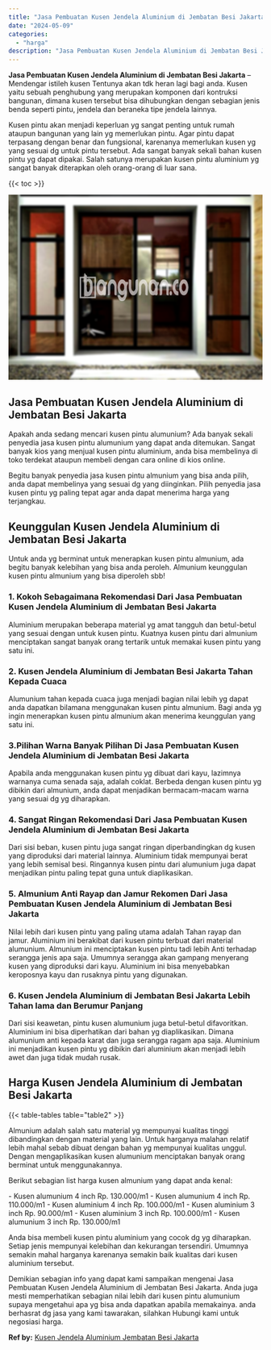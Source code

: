 ```yaml
---
title: "Jasa Pembuatan Kusen Jendela Aluminium di Jembatan Besi Jakarta"
date: "2024-05-09"
categories: 
  - "harga"
description: "Jasa Pembuatan Kusen Jendela Aluminium di Jembatan Besi Jakarta. Demikian sebagian info yang dapat kami sampaikan mengenai Jasa Pembuatan Kusen Jendela Alumi..."
---
```


**Jasa Pembuatan Kusen Jendela Aluminium di Jembatan Besi Jakarta** – Mendengar istileh kusen Tentunya akan tdk heran lagi bagi anda. Kusen yaitu sebuah penghubung yang merupakan komponen dari kontruksi bangunan, dimana kusen tersebut bisa dihubungkan dengan sebagian jenis benda seperti pintu, jendela dan beraneka tipe jendela lainnya.

Kusen pintu akan menjadi keperluan yg sangat penting untuk rumah ataupun bangunan yang lain yg memerlukan pintu. Agar pintu dapat terpasang dengan benar dan fungsional, karenanya memerlukan kusen yg yang sesuai dg untuk pintu tersebut. Ada sangat banyak sekali bahan kusen pintu yg dapat dipakai. Salah satunya merupakan kusen pintu aluminium yg sangat banyak diterapkan oleh orang-orang di luar sana.

{{< toc >}}

![Jasa Pembuatan Kusen Jendela Aluminium di Jembatan Besi Jakarta](/images/harga-kusen-jendela-alumunium-32.png)

## Jasa Pembuatan Kusen Jendela Aluminium di Jembatan Besi Jakarta

Apakah anda sedang mencari kusen pintu alumunium? Ada banyak sekali penyedia jasa kusen pintu alumunium yang dapat anda ditemukan. Sangat banyak kios yang menjual kusen pintu aluminium, anda bisa membelinya di toko terdekat ataupun membeli dengan cara online di kios online.

Begitu banyak penyedia jasa kusen pintu almunium yang bisa anda pilih, anda dapat membelinya yang sesuai dg yang diinginkan. Pilih penyedia jasa kusen pintu yg paling tepat agar anda dapat menerima harga yang terjangkau.

## Keunggulan Kusen Jendela Aluminium di Jembatan Besi Jakarta

Untuk anda yg berminat untuk menerapkan kusen pintu almunium, ada begitu banyak kelebihan yang bisa anda peroleh. Almunium keunggulan kusen pintu almunium yang bisa diperoleh sbb!

### 1\. Kokoh Sebagaimana Rekomendasi Dari Jasa Pembuatan Kusen Jendela Aluminium di Jembatan Besi Jakarta

Aluminium merupakan beberapa material yg amat tangguh dan betul-betul yang sesuai dengan untuk kusen pintu. Kuatnya kusen pintu dari almunium menciptakan sangat banyak orang tertarik untuk memakai kusen pintu yang satu ini.

### 2\. Kusen Jendela Aluminium di Jembatan Besi Jakarta Tahan Kepada Cuaca

Alumunium tahan kepada cuaca juga menjadi bagian nilai lebih yg dapat anda dapatkan bilamana menggunakan kusen pintu almunium. Bagi anda yg ingin menerapkan kusen pintu almunium akan menerima keunggulan yang satu ini.

### 3.Pilihan Warna Banyak Pilihan Di Jasa Pembuatan Kusen Jendela Aluminium di Jembatan Besi Jakarta

Apabila anda menggunakan kusen pintu yg dibuat dari kayu, lazimnya warnanya cuma senada saja, adalah coklat. Berbeda dengan kusen pintu yg dibikin dari almunium, anda dapat menjadikan bermacam-macam warna yang sesuai dg yg diharapkan.

### 4\. Sangat Ringan Rekomendasi Dari Jasa Pembuatan Kusen Jendela Aluminium di Jembatan Besi Jakarta

Dari sisi beban, kusen pintu juga sangat ringan diperbandingkan dg kusen yang diproduksi dari material lainnya. Aluminium tidak mempunyai berat yang lebih semisal besi. Ringannya kusen pintu dari alumunium juga dapat menjadikan pintu paling tepat guna untuk diaplikasikan.

### 5\. Almunium Anti Rayap dan Jamur Rekomen Dari Jasa Pembuatan Kusen Jendela Aluminium di Jembatan Besi Jakarta

Nilai lebih dari kusen pintu yang paling utama adalah Tahan rayap dan jamur. Aluminium ini berakibat dari kusen pintu terbuat dari material alumunium. Almunium ini menciptakan kusen pintu tadi lebih Anti terhadap serangga jenis apa saja. Umumnya serangga akan gampang menyerang kusen yang diproduksi dari kayu. Aluminium ini bisa menyebabkan keroposnya kayu dan rusaknya pintu yang digunakan.

### 6\. Kusen Jendela Aluminium di Jembatan Besi Jakarta Lebih Tahan lama dan Berumur Panjang

Dari sisi keawetan, pintu kusen alumunium juga betul-betul difavoritkan. Aluminium ini bisa diperhatikan dari bahan yg diaplikasikan. Dimana alumunium anti kepada karat dan juga serangga ragam apa saja. Aluminium ini menjadikan kusen pintu yg dibikin dari aluminium akan menjadi lebih awet dan juga tidak mudah rusak.

## Harga Kusen Jendela Aluminium di Jembatan Besi Jakarta

{{< table-tables table="table2" >}}

Almunium adalah salah satu material yg mempunyai kualitas tinggi dibandingkan dengan material yang lain. Untuk harganya malahan relatif lebih mahal sebab dibuat dengan bahan yg mempunyai kualitas unggul. Dengan mengaplikasikan kusen alumunium menciptakan banyak orang berminat untuk menggunakannya.

Berikut sebagian list harga kusen almunium yang dapat anda kenal:

\- Kusen alumunium 4 inch Rp. 130.000/m1 - Kusen alumunium 4 inch Rp. 110.000/m1 - Kusen aluminium 4 inch Rp. 100.000/m1 - Kusen aluminium 3 inch Rp. 90.000/m1 - Kusen aluminium 3 inch Rp. 100.000/m1 - Kusen alumunium 3 inch Rp. 130.000/m1

Anda bisa membeli kusen pintu aluminium yang cocok dg yg diharapkan. Setiap jenis mempunyai kelebihan dan kekurangan tersendiri. Umumnya semakin mahal harganya karenanya semakin baik kualitas dari kusen aluminium tersebut.

Demikian sebagian info yang dapat kami sampaikan mengenai Jasa Pembuatan Kusen Jendela Aluminium di Jembatan Besi Jakarta. Anda juga mesti memperhatikan sebagian nilai lebih dari kusen pintu alumunium supaya mengetahui apa yg bisa anda dapatkan apabila memakainya. anda berhasrat dg jasa yang kami tawarakan, silahkan Hubungi kami untuk negosiasi harga.

**Ref by:** [Kusen Jendela Aluminium Jembatan Besi Jakarta](https://id.wikipedia.org/wiki/Kusen)
